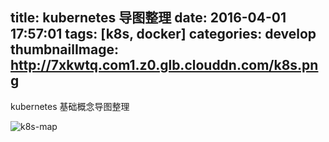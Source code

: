 title: kubernetes 导图整理
date: 2016-04-01 17:57:01
tags: [k8s, docker]
categories: develop
thumbnailImage: http://7xkwtq.com1.z0.glb.clouddn.com/k8s.png
---

kubernetes 基础概念导图整理

<!-- more -->

![k8s-map](http://7xkwtq.com1.z0.glb.clouddn.com/k8s-map.png)
